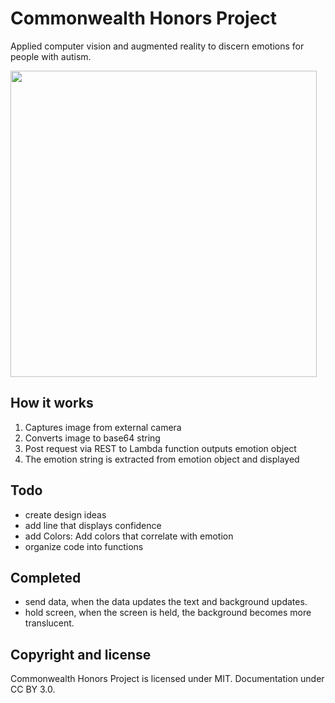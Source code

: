 # Commonwealth Honors Project
Applied computer vision and augmented reality to discern emotions for people with autism.

<img src="Demo_Final.gif"  height="490">  

## How it works
1. Captures image from external camera
2. Converts image to base64 string
3. Post request via REST to Lambda function outputs emotion object
4. The emotion string is extracted from emotion object and displayed

## Todo
- create design ideas
- add line that displays confidence
- add Colors: Add colors that correlate with emotion
- organize code into functions

## Completed
- send data, when the data updates the text and background updates.
- hold screen, when the screen is held, the background becomes more translucent.

## Copyright and license

Commonwealth Honors Project is licensed under MIT. Documentation under CC BY 3.0.
